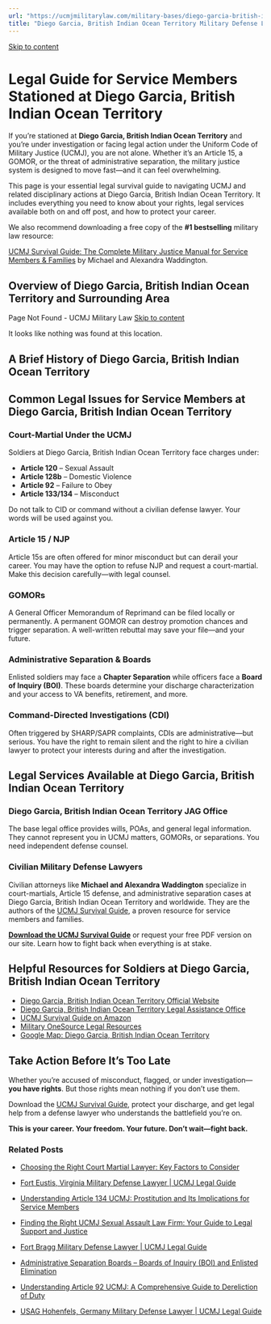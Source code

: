 ```yaml
---
url: "https://ucmjmilitarylaw.com/military-bases/diego-garcia-british-indian-ocean-territory-military-defense-lawyer-ucmj-legal-guide/"
title: "Diego Garcia, British Indian Ocean Territory Military Defense Lawyer | UCMJ Legal Guide"
---
```


[Skip to content](https://ucmjmilitarylaw.com/military-bases/diego-garcia-british-indian-ocean-territory-military-defense-lawyer-ucmj-legal-guide/#content)

# Legal Guide for Service Members Stationed at Diego Garcia, British Indian Ocean Territory

If you’re stationed at **Diego Garcia, British Indian Ocean Territory** and you’re under investigation or facing legal action under the Uniform Code of Military Justice (UCMJ), you are not alone. Whether it’s an Article 15, a GOMOR, or the threat of administrative separation, the military justice system is designed to move fast—and it can feel overwhelming.

This page is your essential legal survival guide to navigating UCMJ and related disciplinary actions at Diego Garcia, British Indian Ocean Territory. It includes everything you need to know about your rights, legal services available both on and off post, and how to protect your career.

We also recommend downloading a free copy of the **#1 bestselling** military law resource:

[UCMJ Survival Guide: The Complete Military Justice Manual for Service Members & Families](https://www.amazon.com/dp/B0FCDD3B2Z) by Michael and Alexandra Waddington.

## Overview of Diego Garcia, British Indian Ocean Territory and Surrounding Area

Page Not Found - UCMJ Military Law [Skip to content](https://ucmjmilitarylaw.com/military-bases/diego-garcia-british-indian-ocean-territory-military-defense-lawyer-ucmj-legal-guide/%7Blocation7#content)

It looks like nothing was found at this location.

## A Brief History of Diego Garcia, British Indian Ocean Territory

## Common Legal Issues for Service Members at Diego Garcia, British Indian Ocean Territory

### Court-Martial Under the UCMJ

Soldiers at Diego Garcia, British Indian Ocean Territory face charges under:

- **Article 120** – Sexual Assault
- **Article 128b** – Domestic Violence
- **Article 92** – Failure to Obey
- **Article 133/134** – Misconduct

Do not talk to CID or command without a civilian defense lawyer. Your words will be used against you.

### Article 15 / NJP

Article 15s are often offered for minor misconduct but can derail your career. You may have the option to refuse NJP and request a court-martial. Make this decision carefully—with legal counsel.

### GOMORs

A General Officer Memorandum of Reprimand can be filed locally or permanently. A permanent GOMOR can destroy promotion chances and trigger separation. A well-written rebuttal may save your file—and your future.

### Administrative Separation & Boards

Enlisted soldiers may face a **Chapter Separation** while officers face a **Board of Inquiry (BOI)**. These boards determine your discharge characterization and your access to VA benefits, retirement, and more.

### Command-Directed Investigations (CDI)

Often triggered by SHARP/SAPR complaints, CDIs are administrative—but serious. You have the right to remain silent and the right to hire a civilian lawyer to protect your interests during and after the investigation.

## Legal Services Available at Diego Garcia, British Indian Ocean Territory

### Diego Garcia, British Indian Ocean Territory JAG Office

The base legal office provides wills, POAs, and general legal information. They cannot represent you in UCMJ matters, GOMORs, or separations. You need independent defense counsel.

### Civilian Military Defense Lawyers

Civilian attorneys like **Michael and Alexandra Waddington** specialize in court-martials, Article 15 defense, and administrative separation cases at Diego Garcia, British Indian Ocean Territory and worldwide. They are the authors of the [UCMJ Survival Guide](https://www.amazon.com/dp/B0FCDD3B2Z), a proven resource for service members and families.

**[Download the UCMJ Survival Guide](https://www.amazon.com/dp/B0FCDD3B2Z)** or request your free PDF version on our site. Learn how to fight back when everything is at stake.

## Helpful Resources for Soldiers at Diego Garcia, British Indian Ocean Territory

- [Diego Garcia, British Indian Ocean Territory Official Website](https://ucmjmilitarylaw.com/military-bases/diego-garcia-british-indian-ocean-territory-military-defense-lawyer-ucmj-legal-guide/%7Blocation12%7D)
- [Diego Garcia, British Indian Ocean Territory Legal Assistance Office](https://ucmjmilitarylaw.com/military-bases/diego-garcia-british-indian-ocean-territory-military-defense-lawyer-ucmj-legal-guide/%7Blocation13%7D)
- [UCMJ Survival Guide on Amazon](https://www.amazon.com/dp/B0FCDD3B2Z)
- [Military OneSource Legal Resources](https://www.militaryonesource.mil/legal/)
- [Google Map: Diego Garcia, British Indian Ocean Territory](https://ucmjmilitarylaw.com/military-bases/diego-garcia-british-indian-ocean-territory-military-defense-lawyer-ucmj-legal-guide/%7Blocation14%7D)

## Take Action Before It’s Too Late

Whether you’re accused of misconduct, flagged, or under investigation— **you have rights**. But those rights mean nothing if you don’t use them.

Download the [UCMJ Survival Guide](https://www.amazon.com/dp/B0FCDD3B2Z), protect your discharge, and get legal help from a defense lawyer who understands the battlefield you’re on.

**This is your career. Your freedom. Your future. Don’t wait—fight back.**

### Related Posts

- [Choosing the Right Court Martial Lawyer: Key Factors to Consider](https://ucmjmilitarylaw.com/court-martial-lawyer-2/)
- [Fort Eustis, Virginia Military Defense Lawyer \| UCMJ Legal Guide](https://ucmjmilitarylaw.com/military-bases/fort-eustis-virginia-military-defense-lawyer-ucmj-legal-guide/)
- [Understanding Article 134 UCMJ: Prostitution and Its Implications for Service Members](https://ucmjmilitarylaw.com/article-134-ucmj-prostitution/)
- [Finding the Right UCMJ Sexual Assault Law Firm: Your Guide to Legal Support and Justice](https://ucmjmilitarylaw.com/ucmj-sexual-assault-law-firm/)

- [Fort Bragg Military Defense Lawyer \| UCMJ Legal Guide](https://ucmjmilitarylaw.com/military-bases/fort-bragg/)
- [Administrative Separation Boards – Boards of Inquiry (BOI) and Enlisted Elimination](https://ucmjmilitarylaw.com/boards/)
- [Understanding Article 92 UCMJ: A Comprehensive Guide to Dereliction of Duty](https://ucmjmilitarylaw.com/article-92-ucmj-dereliction-of-duty/)
- [USAG Hohenfels, Germany Military Defense Lawyer \| UCMJ Legal Guide](https://ucmjmilitarylaw.com/military-bases/usag-hohenfels-germany-military-defense-lawyer-ucmj-legal-guide/)